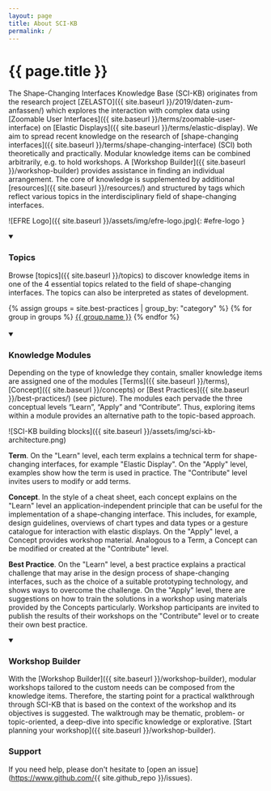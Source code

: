 ```yaml
---
layout: page
title: About SCI-KB
permalink: /
---
```




# {{ page.title }}

The Shape-Changing Interfaces Knowledge Base (SCI-KB) originates from the research project [ZELASTO]({{ site.baseurl }}/2019/daten-zum-anfassen/) which explores the interaction with complex data using [Zoomable User Interfaces]({{ site.baseurl }}/terms/zoomable-user-interface) on [Elastic Displays]({{ site.baseurl }}/terms/elastic-display). We aim to spread recent knowledge on the research of [shape-changing interfaces]({{ site.baseurl }}/terms/shape-changing-interface) (SCI) both theoretically and practically. Modular knowledge items can be combined arbitrarily, e.g. to hold workshops. A [Workshop Builder]({{ site.baseurl }}/workshop-builder) provides assistance in finding an individual arrangement. The core of knowledge is supplemented by additional [resources]({{ site.baseurl }}/resources/) and structured by tags which reflect various topics in the interdisciplinary field of shape-changing interfaces.

![EFRE Logo]({{ site.baseurl }}/assets/img/efre-logo.jpg){: #efre-logo }

<details markdown="1" open>
<summary><h3>Topics</h3></summary> 

Browse [topics]({{ site.baseurl }}/topics) to discover knowledge items in one of the 4 essential topics related to the field of shape-changing interfaces. The topics can also be interpreted as states of development.

<div class="flex-start">
{% assign groups = site.best-practices | group_by: "category" %}
{% for group in groups %}
<a class="capitalizeAll topic topic-{{ group.name | downcase | strip | replace:'user experience', 'user-experience'}}" href="{{ site.baseurl }}/{{ group.name | downcase | strip | replace:'user experience', 'user-experience' }}/">{{ group.name }}</a>
{% endfor %}
</div><br>

</details>

<details markdown="1" open>
<summary><h3>Knowledge Modules</h3></summary> 

Depending on the type of knowledge they contain, smaller knowledge items are assigned one of the modules [Terms]({{ site.baseurl }}/terms), [Concept]({{ site.baseurl }}/concepts) or [Best Practices]({{ site.baseurl }}/best-practices/) (see picture). The modules each pervade the three conceptual levels “Learn”, “Apply” and “Contribute”. Thus, exploring items within a module provides an alternative path to the topic-based approach. 

![SCI-KB building blocks]({{ site.baseurl }}/assets/img/sci-kb-architecture.png)


**Term**. On the "Learn" level, each term explains a technical term for shape-changing interfaces, for example "Elastic Display". On the "Apply" level, examples show how the term is used in practice. The "Contribute" level invites users to modify or add terms.

**Concept**. In the style of a cheat sheet, each concept explains on the "Learn" level an application-independent principle that can be useful for the implementation of a shape-changing interface. This includes, for example, design guidelines, overviews of chart types and data types or a gesture catalogue for interaction with elastic displays. On the "Apply" level, a Concept provides workshop material. Analogous to a Term, a Concept can be modified or created at the "Contribute" level.

**Best Practice**. On the "Learn" level, a best practice explains a practical challenge that may arise in the design process of shape-changing interfaces, such as the choice of a suitable prototyping technology, and shows ways to overcome the challenge. On the "Apply" level, there are suggestions on how to train the solutions in a workshop using materials provided by the Concepts particularly. Workshop participants are invited to publish the results of their workshops on the "Contribute" level or to create their own best practice.

</details>

<details markdown="1" open>
<summary><h3>Workshop Builder</h3></summary> 

With the [Workshop Builder]({{ site.baseurl }}/workshop-builder), modular workshops tailored to the custom needs can be composed from the knowledge items. Therefore, the starting point for a practical walkthrough through SCI-KB that is based on the context of the workshop and its objectives is suggested. The walktrough may be thematic, problem- or topic-oriented, a deep-dive into specific knowledge or explorative. [Start planning your workshop]({{ site.baseurl }}/workshop-builder).

</details>

### Support

If you need help, please don't hesitate to [open an issue](https://www.github.com/{{ site.github_repo }}/issues).


